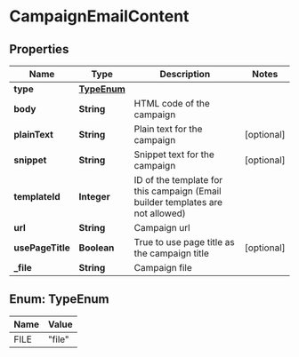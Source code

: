 

# CampaignEmailContent


## Properties

| Name | Type | Description | Notes |
|------------ | ------------- | ------------- | -------------|
|**type** | [**TypeEnum**](#TypeEnum) |  |  |
|**body** | **String** | HTML code of the campaign |  |
|**plainText** | **String** | Plain text for the campaign |  [optional] |
|**snippet** | **String** | Snippet text for the campaign |  [optional] |
|**templateId** | **Integer** | ID of the template for this campaign (Email builder templates are not allowed) |  |
|**url** | **String** | Campaign url |  |
|**usePageTitle** | **Boolean** | True to use page title as the campaign title |  [optional] |
|**_file** | **String** | Campaign file |  |



## Enum: TypeEnum

| Name | Value |
|---- | -----|
| FILE | &quot;file&quot; |



